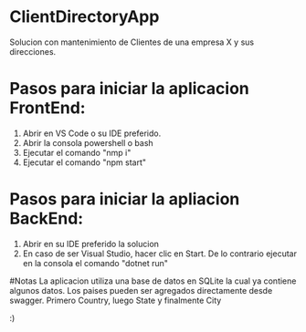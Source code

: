 # ClientDirectoryApp
Solucion con mantenimiento de Clientes de una empresa X y sus direcciones.

# Pasos para iniciar la aplicacion FrontEnd:

1. Abrir en VS Code o su IDE preferido.
2. Abrir la consola powershell o bash
3. Ejecutar el comando "nmp i"
4. Ejecutar el comando "npm start"


# Pasos para iniciar la apliacion BackEnd:

1. Abrir en su IDE preferido la solucion
2. En caso de ser Visual Studio, hacer clic en Start. De lo contrario ejecutar en la consola el comando "dotnet run"

#Notas
La aplicacion utiliza una base de datos en SQLite la cual ya contiene algunos datos.
Los paises pueden ser agregados directamente desde swagger. Primero Country, luego State y finalmente City

:)
